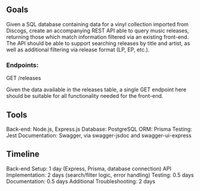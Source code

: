 ## Goals
Given a SQL database containing data for a vinyl collection imported from Discogs, create an accompanying REST API able to query music releases, returning those which match information filtered via an existing front-end. The API should be able to support searching releases by title and artist, as well as additional filtering via release format (LP, EP, etc.).

### Endpoints:
GET /releases

Given the data available in the releases table, a single GET endpoint here should be suitable for all functionality needed for the front-end.

## Tools
Back-end: Node.js, Express.js
Database: PostgreSQL
ORM: Prisma
Testing: Jest
Documentation: Swagger, via swagger-jsdoc and swagger-ui-express

## Timeline
Back-end Setup: 1 day (Express, Prisma, database connection)
API Implementation: 2 days (search/filter logic, error handling)
Testing: 0.5 days
Documentation: 0.5 days
Additional Troubleshooting: 2 days
